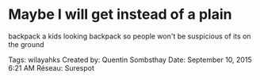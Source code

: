 # Maybe I will get instead of a plain
backpack a kids looking backpack so
people won't be suspicious of its on
the ground

Tags: wilayahks
Created by: Quentin Sombsthay
Date: September 10, 2015 6:21 AM
Réseau: Surespot
